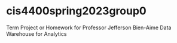 # cis4400spring2023group0
Term Project or Homework for Professor Jefferson Bien-Aime Data Warehouse for Analytics
